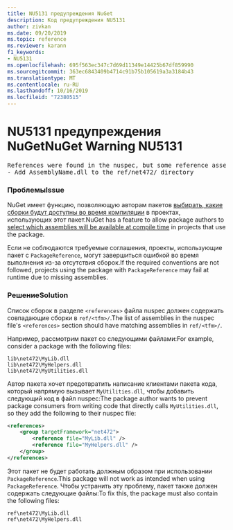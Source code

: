 ```yaml
---
title: NU5131 предупреждения NuGet
description: Код предупреждения NU5131
author: zivkan
ms.date: 09/20/2019
ms.topic: reference
ms.reviewer: karann
f1_keywords:
- NU5131
ms.openlocfilehash: 695f563ec347c7d69d11349e14425b67df859990
ms.sourcegitcommit: 363ec6843409b4714c91b75b105619a3a3184b43
ms.translationtype: MT
ms.contentlocale: ru-RU
ms.lasthandoff: 10/16/2019
ms.locfileid: "72380515"
---
```

# <a name="nuget-warning-nu5131"></a><span data-ttu-id="bd471-103">NU5131 предупреждения NuGet</span><span class="sxs-lookup"><span data-stu-id="bd471-103">NuGet Warning NU5131</span></span>

<pre>References were found in the nuspec, but some reference assemblies were not found in both the nuspec and ref folder. Add the following reference assemblies:
- Add AssemblyName.dll to the ref/net472/ directory</pre>

### <a name="issue"></a><span data-ttu-id="bd471-104">Проблемы</span><span class="sxs-lookup"><span data-stu-id="bd471-104">Issue</span></span>

<span data-ttu-id="bd471-105">NuGet имеет функцию, позволяющую авторам пакетов [выбирать, какие сборки будут доступны во время компиляции](https://docs.microsoft.com/en-gb/nuget/create-packages/select-assemblies-referenced-by-projects) в проектах, использующих этот пакет.</span><span class="sxs-lookup"><span data-stu-id="bd471-105">NuGet has a feature to allow package authors to [select which assemblies will be available at compile time](https://docs.microsoft.com/en-gb/nuget/create-packages/select-assemblies-referenced-by-projects) in projects that use the package.</span></span>

<span data-ttu-id="bd471-106">Если не соблюдаются требуемые соглашения, проекты, использующие пакет с `PackageReference`, могут завершиться ошибкой во время выполнения из-за отсутствия сборок.</span><span class="sxs-lookup"><span data-stu-id="bd471-106">If the required conventions are not followed, projects using the package with `PackageReference` may fail at runtime due to missing assemblies.</span></span>

### <a name="solution"></a><span data-ttu-id="bd471-107">Решение</span><span class="sxs-lookup"><span data-stu-id="bd471-107">Solution</span></span>

<span data-ttu-id="bd471-108">Список сборок в разделе `<references>` файла nuspec должен содержать совпадающие сборки в `ref/<tfm>/`.</span><span class="sxs-lookup"><span data-stu-id="bd471-108">The list of assemblies in the nuspec file's `<references>` section should have matching assemblies in `ref/<tfm>/`.</span></span>

<span data-ttu-id="bd471-109">Например, рассмотрим пакет со следующими файлами:</span><span class="sxs-lookup"><span data-stu-id="bd471-109">For example, consider a package with the following files:</span></span>

```text
lib\net472\MyLib.dll
lib\net472\MyHelpers.dll
lib\net472\MyUtilities.dll
```

<span data-ttu-id="bd471-110">Автор пакета хочет предотвратить написание клиентами пакета кода, который напрямую вызывает `MyUtilities.dll`, чтобы добавить следующий код в файл nuspec:</span><span class="sxs-lookup"><span data-stu-id="bd471-110">The package author wants to prevent package consumers from writing code that directly calls `MyUtilities.dll`, so they add the following to their nuspec file:</span></span>

```xml
<references>
    <group targetFramework="net472">
        <reference file="MyLib.dll" />
        <reference file="MyHelpers.dll" />
    </group>
</references>
```

<span data-ttu-id="bd471-111">Этот пакет не будет работать должным образом при использовании `PackageReference`.</span><span class="sxs-lookup"><span data-stu-id="bd471-111">This package will not work as intended when using `PackageReference`.</span></span> <span data-ttu-id="bd471-112">Чтобы устранить эту проблему, пакет также должен содержать следующие файлы:</span><span class="sxs-lookup"><span data-stu-id="bd471-112">To fix this, the package must also contain the following files:</span></span>

```text
ref\net472\MyLib.dll
ref\net472\MyHelpers.dll
```
